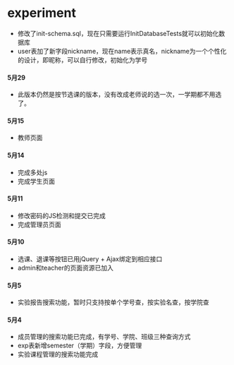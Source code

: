# experiment
- 修改了init-schema.sql，现在只需要运行InitDatabaseTests就可以初始化数据库
- user表加了新字段nickname，现在name表示真名，nickname为一个个性化的设计，即昵称，可以自行修改，初始化为学号

#### 5月29
- 此版本仍然是按节选课的版本，没有改成老师说的选一次，一学期都不用选了。

#### 5月15
- 教师页面

#### 5月14
- 完成多处js
- 完成学生页面

####  5月11
- 修改密码的JS检测和提交已完成
- 完成管理员页面


#### 5月10
- 选课、退课等按钮已用jQuery + Ajax绑定到相应接口
- admin和teacher的页面资源已加入

#### 5月5
- 实验报告搜索功能，暂时只支持按单个学号查，按实验名查，按学院查

#### 5月4
- 成员管理的搜索功能已完成，有学号、学院、班级三种查询方式
- exp表新增semester（学期）字段，方便管理
- 实验课程管理的搜索功能完成

